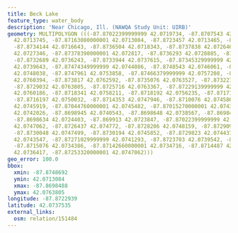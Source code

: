 ```yaml
---
title: Beck Lake
feature_type: water_body
description: 'Near Chicago, Ill. (NAWQA Study Unit: UIRB)'
geometry: MULTIPOLYGON (((-87.87022399999999 42.0719734, -87.8707543 42.0716164, -87.87126240000001
  42.0713745, -87.87163080000001 42.0713084, -87.8723457 42.0713465, -87.8730679 42.0714998,
  -87.8734144 42.0716643, -87.8736504 42.0718343, -87.8737838 42.0726469, -87.8738134
  42.0727346, -87.87378390000001 42.072817, -87.8736293 42.0728885, -87.8733349 42.0731356,
  -87.8732689 42.0736243, -87.8733944 42.0737615, -87.87345329999999 42.0737944, -87.8740947
  42.0739643, -87.87474349999999 42.0744086, -87.8748543 42.0746061, -87.87486920000001
  42.0748038, -87.8747961 42.0753858, -87.87466379999999 42.0757208, -87.87426619999999
  42.0760394, -87.873817 42.0762592, -87.8735076 42.0763527, -87.8732275 42.0763529,
  -87.8729032 42.0763805, -87.8725716 42.0763367, -87.87229139999999 42.0762161, -87.8720113
  42.0760186, -87.8718341 42.0758211, -87.8718192 42.0756235, -87.8717157 42.0751898,
  -87.8716197 42.0750032, -87.8714353 42.0747946, -87.8710076 42.0745862, -87.8707792
  42.0745919, -87.87044760000001 42.0745482, -87.87015270000001 42.0743891, -87.86999040000001
  42.0742026, -87.8698945 42.0740543, -87.8698648 42.0738567, -87.8698488 42.0725117,
  -87.8698634 42.0724403, -87.869913 42.0723847, -87.87022399999999 42.0719734), (-87.87253320000001
  42.0747062, -87.8726437 42.074772, -87.8728206 42.0748159, -87.87290900000001 42.0747939,
  -87.8730048 42.0747499, -87.8730194 42.0745852, -87.8729823 42.074437, -87.87288650000001
  42.0743547, -87.87271029999999 42.0741293, -87.8723703 42.0739542, -87.8716034 42.0734276,
  -87.8715076 42.0734386, -87.87142660000001 42.0734716, -87.8714487 42.0735539, -87.8715078
  42.0736417, -87.87253320000001 42.0747062)))
geo_error: 100.0
bbox:
  xmin: -87.8748692
  ymin: 42.0713084
  xmax: -87.8698488
  ymax: 42.0763805
longitude: -87.8722939
latitude: 42.0737535
external_links:
  osm: relation/151484
---
```

